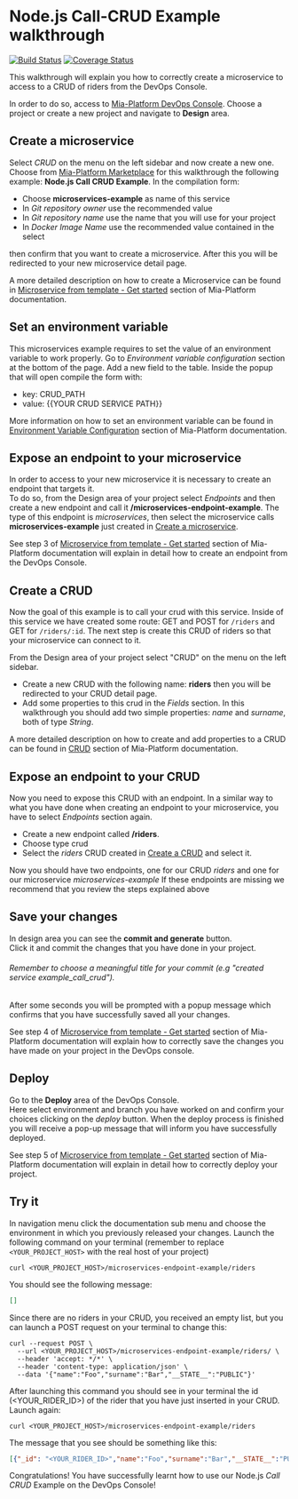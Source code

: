# Node.js Call-CRUD Example walkthrough

[![Build Status][github-actions-svg]][github-actions]
[![Coverage Status][coverall-svg]][coverall-io]

This walkthrough will explain you how to correctly create a microservice to access to a CRUD of riders from the DevOps Console.

In order to do so, access to [Mia-Platform DevOps Console](https://console.cloud.mia-platform.eu/login).
Choose a project or create a new project and navigate to **Design** area. 

## Create a microservice

Select _CRUD_ on the menu on the left sidebar and now create a new one.
Choose from [Mia-Platform Marketplace](https://docs.mia-platform.eu/development_suite/api-console/api-design/marketplace/) for this walkthrough the following example: **Node.js Call CRUD Example**.
In the compilation form:
- Choose **microservices-example** as name of this service 
- In _Git repository owner_ use the recommended value
- In _Git repository name_ use the name that you will use for your project
- In _Docker Image Name_ use the recommended value contained in the select

then confirm that you want to create a microservice.
After this you will be redirected to your new microservice detail page.

A more detailed description on how to create a Microservice can be found in [Microservice from template - Get started](https://docs.mia-platform.eu/development_suite/api-console/api-design/custom_microservice_get_started/#2-service-creation) section of Mia-Platform documentation.

## Set an environment variable

This microservices example requires to set the value of an environment variable to work properly. 
Go to *Environment variable configuration* section at the bottom of the page.
Add a new field to the table. Inside the popup that will open compile the form with:
- key: CRUD_PATH
- value: {{YOUR CRUD SERVICE PATH}}

More information on how to set an environment variable can be found in [Environment Variable Configuration](https://docs.mia-platform.eu/development_suite/api-console/api-design/services/#environment-variable-configuration) section of Mia-Platform documentation.

## Expose an endpoint to your microservice

In order to access to your new microservice it is necessary to create an endpoint that targets it.  
To do so, from the Design area of your project select _Endpoints_ and then create a new endpoint and call it **/microservices-endpoint-example**. 
The type of this endpoint is *microservices*, 
then select the microservice calls **microservices-example** just created in [Create a microservice](#create-a-microservice).

See step 3 of [Microservice from template - Get started](https://docs.mia-platform.eu/development_suite/api-console/api-design/custom_microservice_get_started/#3-creating-the-endpoint) section of Mia-Platform documentation will explain in detail how to create an endpoint from the DevOps Console.

## Create a CRUD

Now the goal of this example is to call your crud with this service.
Inside of this service we have created some route: GET and POST for `/riders` and GET for `/riders/:id`.
The next step is create this CRUD of riders so that your microservice can connect to it.  

From the Design area of your project select "CRUD" on the menu on the left sidebar.
- Create a new CRUD with the following name: **riders** then you will be redirected to your CRUD detail page. 
- Add some properties to this crud in the *Fields* section.
In this walkthrough you should add two simple properties: *name* and *surname*, both of type *String*.
 
A more detailed description on how to create and add properties to a CRUD can be found in [CRUD](https://docs.mia-platform.eu/development_suite/api-console/api-design/crud_advanced/) section of Mia-Platform documentation.

## Expose an endpoint to your CRUD

Now you need to expose this CRUD with an endpoint.
In a similar way to what you have done when creating an endpoint to your microservice, you have to select _Endpoints_ section again.  
- Create a new endpoint called **/riders**. 
- Choose type crud 
- Select the *riders* CRUD created in [Create a CRUD](#create-a-crud) and select it.

Now you should have two endpoints, one for our CRUD *riders* and one for our microservice *microservices-example*
If these endpoints are missing we recommend that you review the steps explained above

## Save your changes

In design area you can see the **commit and generate** button.  
Click it and commit the changes that you have done in your project. 

###### Remember to choose a meaningful title for your commit (e.g "created service example_call_crud"). 

After some seconds you will be prompted with a popup message which confirms that you have successfully saved all your changes.

See step 4 of [Microservice from template - Get started](https://docs.mia-platform.eu/development_suite/api-console/api-design/custom_microservice_get_started/#4-save-the-project) section of Mia-Platform documentation will explain how to correctly save the changes you have made on your project in the DevOps console.

## Deploy
 
Go to the **Deploy** area of the DevOps Console.  
Here select environment and branch you have worked on and confirm your choices clicking on the *deploy* button. 
When the deploy process is finished you will receive a pop-up message that will inform you have successfully deployed.  

See step 5 of [Microservice from template - Get started](https://docs.mia-platform.eu/development_suite/api-console/api-design/custom_microservice_get_started/#5-deploy-the-project-through-the-api-console) section of Mia-Platform documentation will explain in detail how to correctly deploy your project.

## Try it

In navigation menu click the documentation sub menu and choose the environment in which you previously released your changes.
Launch the following command on your terminal (remember to replace `<YOUR_PROJECT_HOST>` with the real host of your project)

```shell
curl <YOUR_PROJECT_HOST>/microservices-endpoint-example/riders
```

You should see the following message:

```json
[]
```

Since there are no riders in your CRUD, you received an empty list, but you can launch a POST request on your terminal to change this:

```shell
curl --request POST \
  --url <YOUR_PROJECT_HOST>/microservices-endpoint-example/riders/ \
  --header 'accept: */*' \
  --header 'content-type: application/json' \
  --data '{"name":"Foo","surname":"Bar","__STATE__":"PUBLIC"}'
  ```

After launching this command you should see in your terminal the id (<YOUR_RIDER_ID>) of the rider that you have just inserted in your CRUD.
Launch again:

```shell
curl <YOUR_PROJECT_HOST>/microservices-endpoint-example/riders
```

The message that you see should be something like this:

```json
[{"_id": "<YOUR_RIDER_ID>","name":"Foo","surname":"Bar","__STATE__":"PUBLIC", ...}]
```

Congratulations! You have successfully learnt how to use our Node.js _Call CRUD_ Example on the DevOps Console!

[github-actions]: https://github.com/mia-platform-marketplace/Node.js-Call-CRUD-Example/actions
[github-actions-svg]: https://github.com/mia-platform-marketplace/Node.js-Call-CRUD-Example/workflows/Node.js%20CI/badge.svg
[coverall-svg]: https://coveralls.io/repos/github/mia-platform-marketplace/Node.js-Call-CRUD-Example/badge.svg?branch=master
[coverall-io]: https://coveralls.io/github/mia-platform-marketplace/Node.js-Call-CRUD-Example?branch=master
